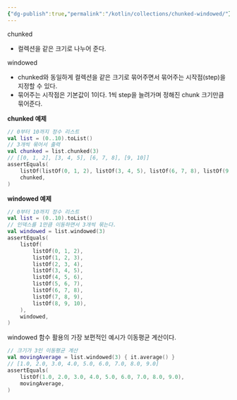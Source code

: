 ```yaml
---
{"dg-publish":true,"permalink":"/kotlin/collections/chunked-windowed/"}
---
```



chunked
- 컬렉션을 같은 크기로 나누어 준다.

windowed
- chunked와 동일하게 컬렉션을 같은 크기로 묶어주면서 묶어주는 시작점(step)을 지정할 수 있다.
- 묶어주는 시작점은 기본값이 1이다. 1씩 step을 늘려가며 정해진 chunk 크기만큼 묶어준다.


**chunked 예제**
```kotlin
// 0부터 10까지 정수 리스트  
val list = (0..10).toList()  
// 3개씩 묶어서 출력  
val chunked = list.chunked(3)  
// [[0, 1, 2], [3, 4, 5], [6, 7, 8], [9, 10]]  
assertEquals(  
    listOf(listOf(0, 1, 2), listOf(3, 4, 5), listOf(6, 7, 8), listOf(9, 10)),  
    chunked,  
)
```

 **windowed 예제**
```kotlin
// 0부터 10까지 정수 리스트  
val list = (0..10).toList()  
// 인덱스를 1만큼 이동하면서 3개씩 묶는다.  
val windowed = list.windowed(3)  
assertEquals(  
    listOf(  
        listOf(0, 1, 2),  
        listOf(1, 2, 3),  
        listOf(2, 3, 4),  
        listOf(3, 4, 5),  
        listOf(4, 5, 6),  
        listOf(5, 6, 7),  
        listOf(6, 7, 8),  
        listOf(7, 8, 9),  
        listOf(8, 9, 10),  
    ),  
    windowed,  
)
```

windowed 함수 활용의 가장 보편적인 예시가 이동평균 계산이다.
```kotlin
// 크기가 3인 이동평균 계산  
val movingAverage = list.windowed(3) { it.average() }  
// [1.0, 2.0, 3.0, 4.0, 5.0, 6.0, 7.0, 8.0, 9.0]  
assertEquals(  
    listOf(1.0, 2.0, 3.0, 4.0, 5.0, 6.0, 7.0, 8.0, 9.0),  
    movingAverage,  
)
```